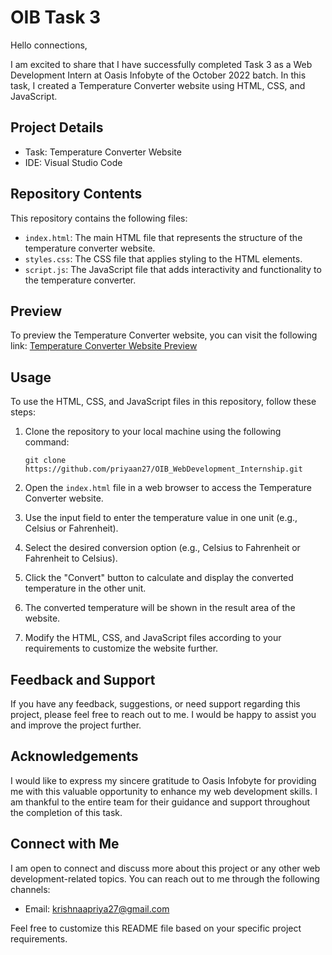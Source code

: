 # OIB Task 3

Hello connections,

I am excited to share that I have successfully completed Task 3 as a Web Development Intern at Oasis Infobyte of the October 2022 batch. In this task, I created a Temperature Converter website using HTML, CSS, and JavaScript.

## Project Details

- Task: Temperature Converter Website
- IDE: Visual Studio Code

## Repository Contents

This repository contains the following files:

- `index.html`: The main HTML file that represents the structure of the temperature converter website.
- `styles.css`: The CSS file that applies styling to the HTML elements.
- `script.js`: The JavaScript file that adds interactivity and functionality to the temperature converter.

## Preview

To preview the Temperature Converter website, you can visit the following link: [Temperature Converter Website Preview](https://github.com/priyaan27/OIB_WebDevelopment_Internship/tree/main/oibsip_task3)

## Usage

To use the HTML, CSS, and JavaScript files in this repository, follow these steps:

1. Clone the repository to your local machine using the following command:

   ```
   git clone https://github.com/priyaan27/OIB_WebDevelopment_Internship.git
   ```

2. Open the `index.html` file in a web browser to access the Temperature Converter website.

3. Use the input field to enter the temperature value in one unit (e.g., Celsius or Fahrenheit).

4. Select the desired conversion option (e.g., Celsius to Fahrenheit or Fahrenheit to Celsius).

5. Click the "Convert" button to calculate and display the converted temperature in the other unit.

6. The converted temperature will be shown in the result area of the website.

7. Modify the HTML, CSS, and JavaScript files according to your requirements to customize the website further.

## Feedback and Support

If you have any feedback, suggestions, or need support regarding this project, please feel free to reach out to me. I would be happy to assist you and improve the project further.

## Acknowledgements

I would like to express my sincere gratitude to Oasis Infobyte for providing me with this valuable opportunity to enhance my web development skills. I am thankful to the entire team for their guidance and support throughout the completion of this task.

## Connect with Me

I am open to connect and discuss more about this project or any other web development-related topics. You can reach out to me through the following channels:


- Email: krishnaapriya27@gmail.com

Feel free to customize this README file based on your specific project requirements.

